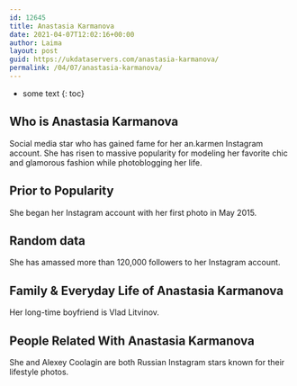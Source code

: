```yaml
---
id: 12645
title: Anastasia Karmanova
date: 2021-04-07T12:02:16+00:00
author: Laima
layout: post
guid: https://ukdataservers.com/anastasia-karmanova/
permalink: /04/07/anastasia-karmanova/
---
```


* some text
{: toc}


## Who is Anastasia Karmanova
                  
                  
                  
Social media star who has gained fame for her an.karmen Instagram account. She has risen to massive popularity for modeling her favorite chic and glamorous fashion while photoblogging her life. 
                  
              
            
              
            
                
                
                
## Prior to Popularity
                  
                  
                  
She began her Instagram account with her first photo in May 2015. 
                  
              
            
              
            
                
                
                
## Random data
                  
                  
                  
She has amassed more than 120,000 followers to her Instagram account. 
                  
              
            
              
            
                
                
                
## Family & Everyday Life of Anastasia Karmanova
                  
                  
                  
Her long-time boyfriend is Vlad Litvinov.
                  
              
            
              
            
                
                
                
## People Related With Anastasia Karmanova
                  
                  
                  
She and Alexey Coolagin are both Russian Instagram stars known for their lifestyle photos. 
                  
              
            
              
            
                
              
            
              
              
            
            
              
            
          
          
          